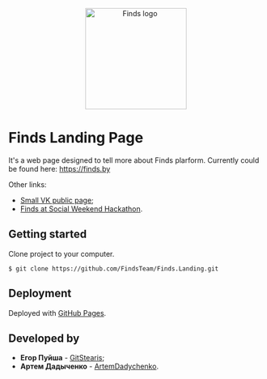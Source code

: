 <p align="center"> 
  <img src='https://drive.google.com/uc?id=1albVAA6GrHQaG0EvN3a1WFCs9irSv5Lk' alt='Finds logo' width="200" />
</p>

# Finds Landing Page

It's a web page designed to tell more about Finds plarform. Currently could be found here: https://finds.by 

Other links:

* [Small VK public page](https://vk.com/findsapp);
* [Finds at Social Weekend Hackathon](http://telegra.ph/Social-Weekend-Hackathon--kak-ehto-bylo-02-26).

## Getting started

Clone project to your computer.

```
$ git clone https://github.com/FindsTeam/Finds.Landing.git
```

## Deployment

Deployed with [GitHub Pages](https://pages.github.com/).

## Developed by

* **Егор Пуйша** - [GitStearis](https://github.com/GitStearis);
* **Артем Дадыченко** - [ArtemDadychenko](https://github.com/ArtemDadychenko).
